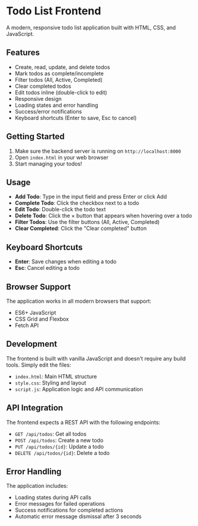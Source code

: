 # Todo List Frontend

A modern, responsive todo list application built with HTML, CSS, and JavaScript.

## Features

- Create, read, update, and delete todos
- Mark todos as complete/incomplete
- Filter todos (All, Active, Completed)
- Clear completed todos
- Edit todos inline (double-click to edit)
- Responsive design
- Loading states and error handling
- Success/error notifications
- Keyboard shortcuts (Enter to save, Esc to cancel)

## Getting Started

1. Make sure the backend server is running on `http://localhost:8000`
2. Open `index.html` in your web browser
3. Start managing your todos!

## Usage

- **Add Todo**: Type in the input field and press Enter or click Add
- **Complete Todo**: Click the checkbox next to a todo
- **Edit Todo**: Double-click the todo text
- **Delete Todo**: Click the × button that appears when hovering over a todo
- **Filter Todos**: Use the filter buttons (All, Active, Completed)
- **Clear Completed**: Click the "Clear completed" button

## Keyboard Shortcuts

- **Enter**: Save changes when editing a todo
- **Esc**: Cancel editing a todo

## Browser Support

The application works in all modern browsers that support:
- ES6+ JavaScript
- CSS Grid and Flexbox
- Fetch API

## Development

The frontend is built with vanilla JavaScript and doesn't require any build tools. Simply edit the files:

- `index.html`: Main HTML structure
- `style.css`: Styling and layout
- `script.js`: Application logic and API communication

## API Integration

The frontend expects a REST API with the following endpoints:

- `GET /api/todos`: Get all todos
- `POST /api/todos`: Create a new todo
- `PUT /api/todos/{id}`: Update a todo
- `DELETE /api/todos/{id}`: Delete a todo

## Error Handling

The application includes:
- Loading states during API calls
- Error messages for failed operations
- Success notifications for completed actions
- Automatic error message dismissal after 3 seconds 
